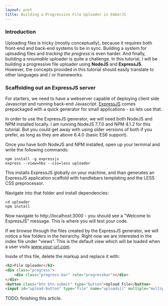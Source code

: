 ```yaml
---
layout: post
title: Building a Progressive File Uploader in EmberJS
---
```


### Introduction
Uploading files is tricky (mostly conceptually), because it requires both front-end and back-end systems to be in sync. Building a system for uploading
files and *tracking the progress* is even harder. And finally, building a *resumable* uploader is quite a challenge. In this tutorial,
I will be building a progressive file uploader using **NodeJS** and **ExpressJS**. However, the concepts provided
in this tutorial should easily translate to other languages and / or frameworks.

### Scaffolding out an ExpressJS server
For starters, we need to have a webserver capable of deploying client side Javascript and running back-end Javascript. [ExpressJS](https://expressjs.com/)
comes prepackaged with a quick generator for small applications - so lets use that.

In order to use the ExpressJS generator, we will need both NodeJS and NPM installed locally. I am running NodeJS 7.7.0 and NPM 4.1.2 
for this tutorial. But you could get away with using older versions of both if you prefer, as long as they are above 6.4.0 (basic ES6 support).

Once you have both NodeJS and NPM installed, open up your terminal and write the following commands:

```
npm install -g expressjs
express --view=hbs --css=less uploader
```

This installs ExpressJS globally on your machine, and than generates an ExpressJS application scaffold with handlebars templating
and the LESS CSS preprocessor.

Navigate into that folder and install dependencies:

```
cd uploader
npm install
```

Now navigate to http://localhost:3000 - you should see a "Welcome to ExpressJS" message. This is where you will test your code.

If we browse through the files created by the ExpressJS generator, we will notice a few folders in the heirarchy. Right now we are 
interested in the index file under "views". This is the default view which will be loaded when a user visits www.your-url.com.

Inside of this file, delete the markup and replace it with:

```html
<h2>File Uploader</h2>
<div class="progress">
    <div class="progress-bar" role="progressbar"></div>
</div>
<button class="btn btn-submit" type="button">Upload File</button>
<input id="upload-button" type="file" name="uploads[]" multiple="multiple"></br>
```

TODO: finishing this article.